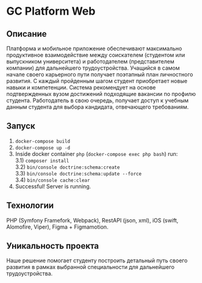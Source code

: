 # GC Platform Web


## Описание
Платформа и мобильное приложение обеспечивают максимально продуктивное взаимодействие между соискателем (студентом или выпускником университета) и работодателем (представителем компании) для дальнейшего трудоустройства. Учащийся в самом начале своего карьерного пути получает поэтапный план личностного развития. С каждый пройденным шагом студент приобретает новые навыки и компетенции. Система рекомендует на основе подтвержденных вузом достижений подходящие вакансии по профилю студента. Работодатель в свою очередь, получает доступ к учебным данным студента для выбора кандидата, отвечающего требованиям.


## Запуск
1) `docker-compose build`
2) `docker-compose up -d`
3) Inside docker container `php` (`docker-compose exec php bash`) run:          
3.1) `composer install`          
3.2) `bin/console doctrine:schema:create`          
3.3) `bin/console doctrine:schema:update --force`           
3.4) `bin/console cache:clear`           
4) Successful! Server is running.            


## Технологии
PHP (Symfony Framefork, Webpack), RestAPI (json, xml), iOS (swift, Alomofire, Viper), Figma + Figmamotion.


## Уникальность проекта
Наше решение помогает студенту построить детальный путь своего развития в рамках выбранной специальности для дальнейшего трудоустройства.